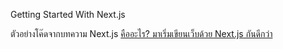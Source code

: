 Getting Started With Next.js

ตัวอย่างโค๊ดจากบทความ Next.js [คืออะไร? มาเริ่มเขียนเว็บด้วย Next.js กันดีกว่า](https://devahoy.com/blog/2020/03/getting-started-with-nextjs/)
